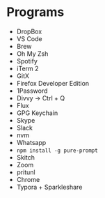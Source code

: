 # Programs

- DropBox
- VS Code
- Brew
- Oh My Zsh
- Spotify
- iTerm 2
- GitX
- Firefox Developer Edition
- 1Password
- Divvy -> Ctrl + Q
- Flux
- GPG Keychain
- Skype
- Slack
- nvm
- Whatsapp
- `npm install -g pure-prompt`
- Skitch
- Zoom
- pritunl
- Chrome
- Typora + Sparkleshare

